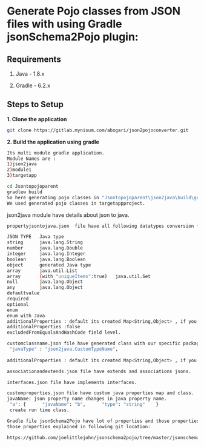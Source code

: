 # Generate Pojo classes from JSON files with using Gradle jsonSchema2Pojo plugin:

## Requirements

1. Java - 1.8.x

2. Gradle - 6.2.x

## Steps to Setup

**1. Clone the application**

```bash
git clone https://gitlab.mynisum.com/abogari/json2pojoconverter.git
```

**2. Build the application using gradle**

```bash
Its multi module gradle application.
Module Names are :
1)json2java
2)module1
3)targetapp

cd Jsontopojoparent
gradlew build
So here generating pojo classes in "Jsontopojoparent\json2java\build\generated-sources\js2p\example"
We used generated pojo classes in targetappproject. 

```
json2java module have details about json to java.
```bash
propertyjsontojava.json  file have all following datatypes conversion from json to java.

JSON TYPE 	Java type
string		java.lang.String
number		java.lang.Double
integer		java.lang.Integer
boolean		java.lang.Boolean
object		generated Java type
array		java.util.List
array 		(with "uniqueItems":true)	java.util.Set
null		java.lang.Object
any			java.lang.Object
defaultvalue
required 
optional
enum
enum with Java
additionalProperties : default its created Map<String,Object> , if you want disable then provide false.
additionalProperties :false
excludedFromEqualsAndHashCode field level.
```

```bash
customclassname.json file have generated class with our specific package and class name with  following property:
 "javaType" : "json2java.CustomTypeName",
 
additionalProperties : default its created Map<String,Object> , if you change the value type to number of the map.

```

```bash
associationandextends.json file have extends and associations jsons.
```

```bash
interfaces.json file have implements interfaces.

```
```bash
customproperties.json file have custom java properties map and class.
javaName: json property name changes in java property name.
 "a": {      "javaName": "b",      "type": "string"    }
 create run time class.
```

```bash
Gradle file jsonSchema2Pojo have lot of properties and those properties are going to set values on application level.
those properties explained in following git location:

https://github.com/joelittlejohn/jsonschema2pojo/tree/master/jsonschema2pojo-gradle-plugin

```
